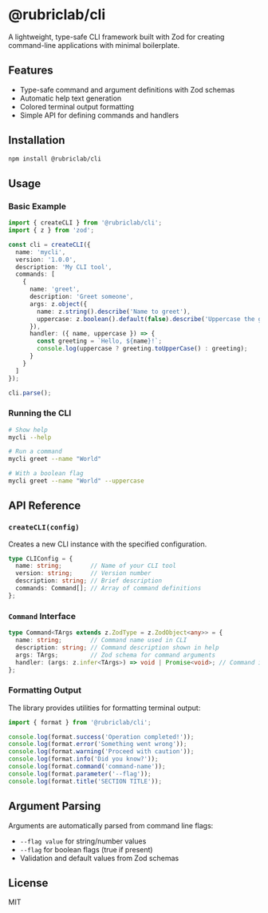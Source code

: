 # @rubriclab/cli

A lightweight, type-safe CLI framework built with Zod for creating command-line applications with minimal boilerplate.

## Features

- Type-safe command and argument definitions with Zod schemas
- Automatic help text generation
- Colored terminal output formatting
- Simple API for defining commands and handlers

## Installation

```bash
npm install @rubriclab/cli
```

## Usage

### Basic Example

```typescript
import { createCLI } from '@rubriclab/cli';
import { z } from 'zod';

const cli = createCLI({
  name: 'mycli',
  version: '1.0.0',
  description: 'My CLI tool',
  commands: [
    {
      name: 'greet',
      description: 'Greet someone',
      args: z.object({
        name: z.string().describe('Name to greet'),
        uppercase: z.boolean().default(false).describe('Uppercase the greeting')
      }),
      handler: ({ name, uppercase }) => {
        const greeting = `Hello, ${name}!`;
        console.log(uppercase ? greeting.toUpperCase() : greeting);
      }
    }
  ]
});

cli.parse();
```

### Running the CLI

```bash
# Show help
mycli --help

# Run a command
mycli greet --name "World"

# With a boolean flag
mycli greet --name "World" --uppercase
```

## API Reference

### `createCLI(config)`

Creates a new CLI instance with the specified configuration.

```typescript
type CLIConfig = {
  name: string;        // Name of your CLI tool
  version: string;     // Version number
  description: string; // Brief description
  commands: Command[]; // Array of command definitions
};
```

### `Command` Interface

```typescript
type Command<TArgs extends z.ZodType = z.ZodObject<any>> = {
  name: string;        // Command name used in CLI
  description: string; // Command description shown in help
  args: TArgs;         // Zod schema for command arguments
  handler: (args: z.infer<TArgs>) => void | Promise<void>; // Command implementation
};
```

### Formatting Output

The library provides utilities for formatting terminal output:

```typescript
import { format } from '@rubriclab/cli';

console.log(format.success('Operation completed!'));
console.log(format.error('Something went wrong'));
console.log(format.warning('Proceed with caution'));
console.log(format.info('Did you know?'));
console.log(format.command('command-name'));
console.log(format.parameter('--flag'));
console.log(format.title('SECTION TITLE'));
```

## Argument Parsing

Arguments are automatically parsed from command line flags:

- `--flag value` for string/number values
- `--flag` for boolean flags (true if present)
- Validation and default values from Zod schemas

## License

MIT
